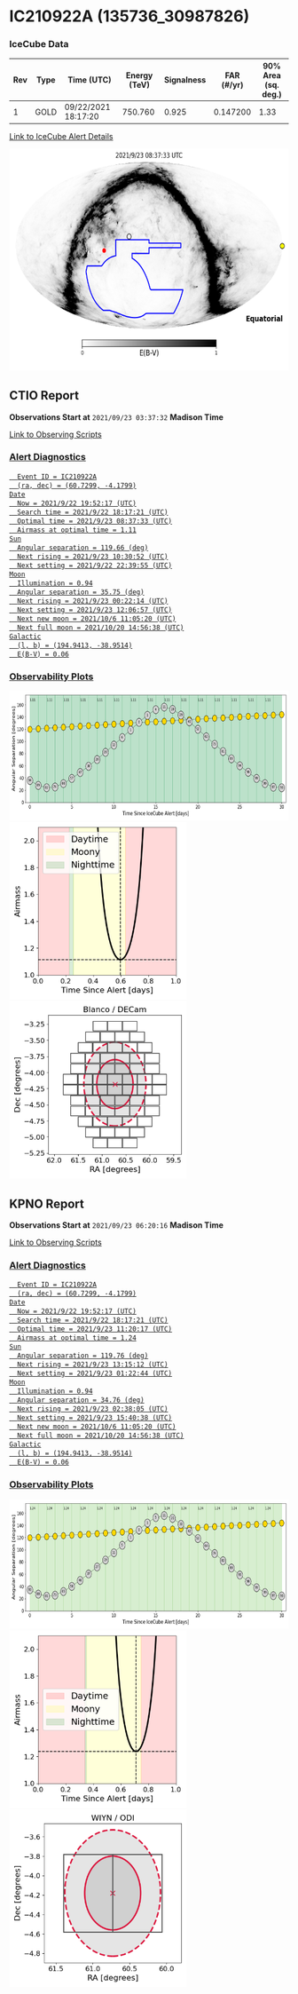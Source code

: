 # IC210922A (135736_30987826)

### IceCube Data

| Rev | Type | Time (UTC) | Energy (TeV) | Signalness | FAR (#/yr) | 90% Area (sq. deg.) |
| --- | --- | --- | --- | --- | --- | --- |
| 1 | GOLD | 09/22/2021  18:17:20 | 750.760 | 0.925 | 0.147200 | 1.33 |

<a href="https://gcn.gsfc.nasa.gov/gcn/notices_amon_g_b/135736_30987826.amon" target="_blank">Link to IceCube Alert Details</a>

<a href="https://rmorgan10.github.io/AlertMonitoring/IC210922A_1/CTIO_skymap.png" target="_blank">
  <img src="CTIO_skymap.png" alt="CTIO Skymap" style="width:700px;height:400px;">
</a>


## CTIO Report

**Observations Start at**  `2021/09/23 03:37:32`  **Madison Time**

<a href="https://github.com/rmorgan10/AlertMonitoring/blob/main/IC210922A_1/CTIO.json" target="_blank">Link to Observing Scripts

### Alert Diagnostics

```Event
  Event ID = IC210922A
  (ra, dec) = (60.7299, -4.1799)
Date
  Now = 2021/9/22 19:52:17 (UTC)
  Search time = 2021/9/22 18:17:21 (UTC)
  Optimal time = 2021/9/23 08:37:33 (UTC)
  Airmass at optimal time = 1.11
Sun
  Angular separation = 119.66 (deg)
  Next rising = 2021/9/23 10:30:52 (UTC)
  Next setting = 2021/9/22 22:39:55 (UTC)
Moon
  Illumination = 0.94
  Angular separation = 35.75 (deg)
  Next rising = 2021/9/23 00:22:14 (UTC)
  Next setting = 2021/9/23 12:06:57 (UTC)
  Next new moon = 2021/10/6 11:05:20 (UTC)
  Next full moon = 2021/10/20 14:56:38 (UTC)
Galactic
  (l, b) = (194.9413, -38.9514)
  E(B-V) = 0.06
```
### Observability Plots

<a href="https://rmorgan10.github.io/AlertMonitoring/IC210922A_1/CTIO_forecast.png" target="_blank">
  <img src="CTIO_forecast.png" alt="CTIO Forecast" style="width:700px;height:233px;">
</a>

<a href="https://rmorgan10.github.io/AlertMonitoring/IC210922A_1/CTIO_airmass.png" target="_blank">
  <img src="CTIO_airmass.png" alt="CTIO Airmass" style="width:320px;height:320px;">
</a>
<a href="https://rmorgan10.github.io/AlertMonitoring/IC210922A_1/CTIO_fov.png" target="_blank">
  <img src="CTIO_fov.png" alt="CTIO FoV" style="width:320px;height:320px;">
</a>


## KPNO Report

**Observations Start at**  `2021/09/23 06:20:16`  **Madison Time**

<a href="https://github.com/rmorgan10/AlertMonitoring/blob/main/IC210922A_1/KPNO.json" target="_blank">Link to Observing Scripts

### Alert Diagnostics

```Event
  Event ID = IC210922A
  (ra, dec) = (60.7299, -4.1799)
Date
  Now = 2021/9/22 19:52:17 (UTC)
  Search time = 2021/9/22 18:17:21 (UTC)
  Optimal time = 2021/9/23 11:20:17 (UTC)
  Airmass at optimal time = 1.24
Sun
  Angular separation = 119.76 (deg)
  Next rising = 2021/9/23 13:15:12 (UTC)
  Next setting = 2021/9/23 01:22:44 (UTC)
Moon
  Illumination = 0.94
  Angular separation = 34.76 (deg)
  Next rising = 2021/9/23 02:38:05 (UTC)
  Next setting = 2021/9/23 15:40:38 (UTC)
  Next new moon = 2021/10/6 11:05:20 (UTC)
  Next full moon = 2021/10/20 14:56:38 (UTC)
Galactic
  (l, b) = (194.9413, -38.9514)
  E(B-V) = 0.06
```
### Observability Plots

<a href="https://rmorgan10.github.io/AlertMonitoring/IC210922A_1/KPNO_forecast.png" target="_blank">
  <img src="KPNO_forecast.png" alt="KPNO Forecast" style="width:700px;height:233px;">
</a>

<a href="https://rmorgan10.github.io/AlertMonitoring/IC210922A_1/KPNO_airmass.png" target="_blank">
  <img src="KPNO_airmass.png" alt="KPNO Airmass" style="width:320px;height:320px;">
</a>
<a href="https://rmorgan10.github.io/AlertMonitoring/IC210922A_1/KPNO_fov.png" target="_blank">
  <img src="KPNO_fov.png" alt="KPNO FoV" style="width:320px;height:320px;">
</a>

